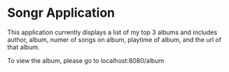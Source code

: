 # Songr Application

This application currently displays a list of my top 3 albums and includes author, album, numer of songs on album, playtime of album, and the url of that album.

To view the album, please go to localhost:8080/album